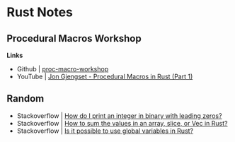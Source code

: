 # Rust Notes

## Procedural Macros Workshop

**Links**
* Github | [proc-macro-workshop](https://github.com/dtolnay/proc-macro-workshop)
* YouTube | [Jon Gjengset - Procedural Macros in Rust (Part 1)](https://www.youtube.com/watch?v=geovSK3wMB8)

## Random
* Stackoverflow | [How do I print an integer in binary with leading zeros?](https://stackoverflow.com/questions/44690439/how-do-i-print-an-integer-in-binary-with-leading-zeros)
* Stackoverflow | [How to sum the values in an array, slice, or Vec in Rust?](https://stackoverflow.com/questions/23100534/how-to-sum-the-values-in-an-array-slice-or-vec-in-rust)
* Stackoverflow | [Is it possible to use global variables in Rust?](https://stackoverflow.com/questions/19605132/is-it-possible-to-use-global-variables-in-rust)
